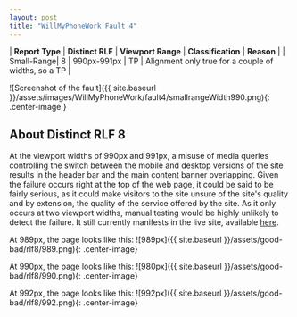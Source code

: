 ```yaml
---
layout: post
title: "WillMyPhoneWork Fault 4"
---
```

| **Report Type** | **Distinct RLF** | **Viewport Range** | **Classification** | **Reason** |
| Small-Range| 8 | 990px-991px | TP | Alignment only true for a couple of widths, so a TP | 

![Screenshot of the fault]({{ site.baseurl }}/assets/images/WillMyPhoneWork/fault4/smallrangeWidth990.png){: .center-image }

## About Distinct RLF 8

At the viewport widths of 990px and 991px, a misuse of media queries controlling the switch between the mobile and desktop versions of the site results in the header bar and the main content banner overlapping. Given the failure occurs right at the top of the web page, it could be said to be fairly serious, as it could make visitors to the site unsure of the site's quality and by extension, the quality of the service offered by the site. As it only occurs at two viewport widths, manual testing would be highly unlikely to detect the failure. It still currently manifests in the live site, available [here](http://willmyphonework.net/).

At 989px, the page looks like this:
![989px]({{ site.baseurl }}/assets/good-bad/rlf8/989.png){: .center-image}

At 990px, the page looks like this:
![980px]({{ site.baseurl }}/assets/good-bad/rlf8/990.png){: .center-image}

At 992px, the page looks like this:
![992px]({{ site.baseurl }}/assets/good-bad/rlf8/992.png){: .center-image}
